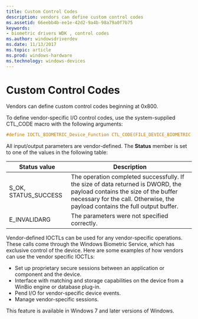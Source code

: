 ```yaml
---
title: Custom Control Codes
description: vendors can define custom control codes
ms.assetid: 66eebb4b-ee1e-42d2-9a4b-98a79a0f7b75
keywords:
- biometric drivers WDK , control codes
ms.author: windowsdriverdev
ms.date: 11/13/2017
ms.topic: article
ms.prod: windows-hardware
ms.technology: windows-devices
---
```


# Custom Control Codes

Vendors can define custom control codes beginning at 0x800.

To define vendor-specific I/O control codes, use the system-supplied CTL_CODE macro with the following arguments:

```c
#define IOCTL_BIOMETRIC_Device_Function CTL_CODE(FILE_DEVICE_BIOMETRIC, Function, METHOD_BUFFERED, FILE_ANY_ACCESS)
```

All input/output parameters are vendor-defined. The **Status** member is set to one of the values in the following table:

| Status value | Description |
| --- | --- |
| S_OK, STATUS_SUCCESS | The operation completed successfully. If the size of data returned is DWORD, the payload contains the size of the buffer necessary for the call. Otherwise, the payload contains the full output buffer. |
| E_INVALIDARG | The parameters were not specified correctly. |

Vendor-defined IOCTLs can be used for any vendor-specific operations. These calls come through the Windows Biometric Service, which has exclusive control of the device. Here are some examples of how vendors can use the vendor specific IOCTLs:

- Set up proprietary secure sessions between an application or component and the device.
- Interface with matching and storage capabilities on the device from a WinBio engine or database plug-in.
- Pend I/O for vendor-specific device events.
- Manage vendor-specific sessions.

This feature is available in Windows 7 and later versions of Windows.


